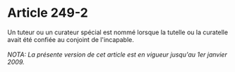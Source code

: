 # Article 249-2

Un tuteur ou un curateur spécial est nommé lorsque la tutelle ou la curatelle avait été confiée au conjoint de l'incapable.<br/><br/><i>NOTA:  La présente version de cet article est en vigueur jusqu'au 1er janvier 2009.</i>